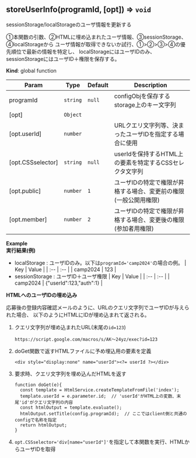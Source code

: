 <a name="storeUserInfo"></a>

## storeUserInfo(programId, [opt]) ⇒ <code>void</code>
sessionStorage/localStorageのユーザ情報を更新する

①本関数の引数、②HTMLに埋め込まれたユーザ情報、③sessionStorage、④localStorageから
ユーザ情報が取得できないか試行、①>②>③>④の優先順位で最新の情報を特定し、
localStorageにはユーザIDのみ、sessionStorageにはユーザID＋権限を保存する。

**Kind**: global function  

| Param | Type | Default | Description |
| --- | --- | --- | --- |
| programId | <code>string</code> | <code>null</code> | configObjを保存するstorage上のキー文字列 |
| [opt] | <code>Object</code> |  |  |
| [opt.userId] | <code>number</code> | <code></code> | URLクエリ文字列等、決まったユーザIDを指定する場合に使用 |
| [opt.CSSselector] | <code>string</code> | <code>null</code> | userIdを保持するHTML上の要素を特定するCSSセレクタ文字列 |
| [opt.public] | <code>number</code> | <code>1</code> | ユーザIDの特定で権限が昇格する場合、変更前の権限(一般公開用権限) |
| [opt.member] | <code>number</code> | <code>2</code> | ユーザIDの特定で権限が昇格する場合、変更後の権限(参加者用権限) |

**Example**  
**実行結果(例)**

- localStorage : ユーザIDのみ。以下は`programId='camp2024'`の場合の例。
  | Key | Value |
  | :-- | :-- |
  | camp2024 | 123 |
- sessionStorage : ユーザID＋ユーザ権限
  | Key | Value |
  | :-- | :-- |
  | camp2024 | {"userId":123,"auth":1} |

**HTMLへのユーザIDの埋め込み**

応募後の登録内容確認メールのように、URLのクエリ文字列でユーザIDが与えられた場合、
以下のようにHTMLにIDが埋め込まれて返される。

1. クエリ文字列が埋め込まれたURL(末尾の`id=123`)
   ```
   https://script.google.com/macros/s/AK〜24yz/exec?id=123
   ```
2. doGet関数で返すHTMLファイルに予め埋込用の要素を定義
   ```
   <div style="display:none" name="userId"><?= userId ?></div>
   ```
3. 要求時、クエリ文字列を埋め込んだHTMLを返す<br>
   ```
   function doGet(e){
     const template = HtmlService.createTemplateFromFile('index');
     template.userId = e.parameter.id;  // 'userId'がHTML上の変数、末尾'id'がクエリ文字列の内容
     const htmlOutput = template.evaluate();
     htmlOutput.setTitle(config.programId);  // ここではclient側と共通のconfigで名称を指定
     return htmlOutput;
   }
   ```
4. `opt.CSSselector='div[name="userId"]'`を指定して本関数を実行、HTMLからユーザIDを取得
